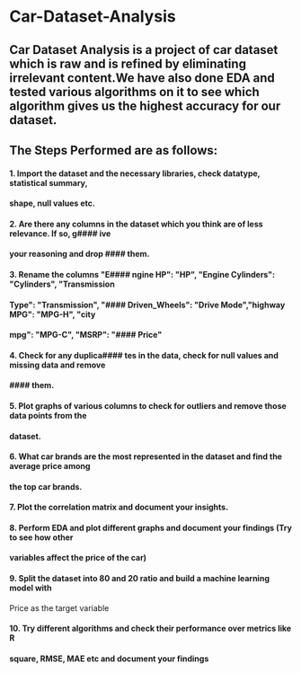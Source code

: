 # Car-Dataset-Analysis
## Car Dataset Analysis is a project of car dataset which is raw and is refined by eliminating irrelevant content.We have also done EDA and tested various algorithms on it to see which algorithm gives us the highest accuracy for our dataset.
## The Steps Performed are as follows:
#### 1. Import the dataset and the necessary libraries, check datatype, statistical summary,
#### shape, null values etc.
 #### 2. Are there any columns in the dataset which you think are of less relevance. If so, g#### ive
#### your reasoning and drop #### them.
#### 3. Rename the columns "E#### ngine HP": "HP", "Engine Cylinders": "Cylinders", "Transmission
#### Type": "Transmission", "#### Driven_Wheels": "Drive Mode","highway MPG": "MPG-H", "city
#### mpg": "MPG-C", "MSRP": "#### Price"
#### 4. Check for any duplica#### tes in the data, check for null values and missing data and remove
#### #### them.
#### 5. Plot graphs of various columns to check for outliers and remove those data points from the
#### dataset.
#### 6. What car brands are the most represented in the dataset and find the average price among
#### the top car brands.
#### 7. Plot the correlation matrix and document your insights.
#### 8. Perform EDA and plot different graphs and document your findings (Try to see how other
#### variables affect the price of the car)
#### 9. Split the dataset into 80 and 20 ratio and build a machine learning model with
Price as the target variable
#### 10. Try different algorithms and check their performance over metrics like R
#### square, RMSE, MAE etc and document your findings
